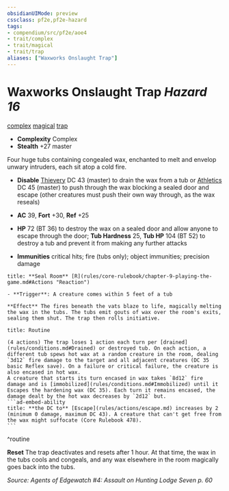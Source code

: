 ```yaml
---
obsidianUIMode: preview
cssclass: pf2e,pf2e-hazard
tags:
- compendium/src/pf2e/aoe4
- trait/complex
- trait/magical
- trait/trap
aliases: ["Waxworks Onslaught Trap"]
---
```

# Waxworks Onslaught Trap *Hazard 16*  
[complex](rules/traits/complex.md "Complex Hazard Trait")  [magical](rules/traits/magical.md "Magical Item Trait")  [trap](rules/traits/trap.md "Trap Hazard Trait")  

- **Complexity** Complex
- **Stealth** +27 master  

Four huge tubs containing congealed wax, enchanted to melt and envelop unwary intruders, each sit atop a cold fire.

- **Disable** [Thievery](compendium/skills.md#Thievery) DC 43 (master) to drain the wax from a tub or [Athletics](compendium/skills.md#Athletics) DC 45 (master) to push through the wax blocking a sealed door and escape (other creatures must push their own way through, as the wax reseals)  

- **AC** 39, **Fort** +30, **Ref** +25
- **HP** 72 (BT 36) to destroy the wax on a sealed door and allow anyone to escape through the door; **Tub Hardness** 25, **Tub HP** 104 (BT 52) to destroy a tub and prevent it from making any further attacks
- **Immunities** critical hits; fire (tubs only); object immunities; precision damage

```ad-embed-ability
title: **Seal Room** [R](rules/core-rulebook/chapter-9-playing-the-game.md#Actions "Reaction")

- **Trigger**: A creature comes within 5 feet of a tub

**Effect** The fires beneath the vats blaze to life, magically melting the wax in the tubs. The tubs emit gouts of wax over the room's exits, sealing them shut. The trap then rolls initiative.
```

````ad-pf2-summary
title: Routine

(4 actions) The trap loses 1 action each turn per [drained](rules/conditions.md#Drained) or destroyed tub. On each action, a different tub spews hot wax at a random creature in the room, dealing `3d12` fire damage to the target and all adjacent creatures (DC 35 basic Reflex save). On a failure or critical failure, the creature is also encased in hot wax.
A creature that starts its turn encased in wax takes `8d12` fire damage and is [immobilized](rules/conditions.md#Immobilized) until it Escapes the hardening wax (DC 35). Each turn it remains encased, the damage dealt by the hot wax decreases by `2d12` but.
```ad-embed-ability
title: **the DC to** [Escape](rules/actions/escape.md) increases by 2 (minimum 0 damage, maximum DC 43). A creature that can't get free from the wax might suffocate (Core Rulebook 478).
```
````
^routine

**Reset** The trap deactivates and resets after 1 hour. At that time, the wax in the tubs cools and congeals, and any wax elsewhere in the room magically goes back into the tubs.  

*Source: Agents of Edgewatch #4: Assault on Hunting Lodge Seven p. 60*